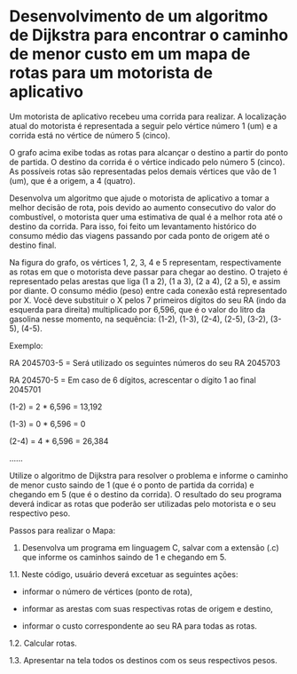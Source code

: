 # Desenvolvimento de um algoritmo de Dijkstra para encontrar o caminho de menor custo em um mapa de rotas para um motorista de aplicativo


Um motorista de aplicativo recebeu uma corrida para realizar. A localização atual do motorista é representada a seguir pelo vértice número 1 (um) e a corrida está no vértice de número 5 (cinco). 

O grafo acima exibe todas as rotas para alcançar o destino a partir do ponto de partida. O destino da corrida é o vértice indicado pelo número 5 (cinco). As possíveis rotas são representadas pelos demais vértices que vão de 1 (um), que é a origem, a 4 (quatro).

Desenvolva um algoritmo que ajude o motorista de aplicativo a tomar a melhor decisão de rota, pois devido ao aumento consecutivo do valor do combustível, o motorista quer uma estimativa de qual é a melhor rota até o destino da corrida. Para isso, foi feito um levantamento histórico do consumo médio das viagens passando por cada ponto de origem até o destino final.

Na figura do grafo, os vértices 1, 2, 3, 4 e 5 representam, respectivamente as rotas em que o motorista deve passar para chegar ao destino. O trajeto é representado pelas arestas que liga (1 a 2), (1 a 3), (2 a 4), (2 a 5), e assim por diante. O consumo médio (peso) entre cada conexão está representado por X. Você deve substituir o X pelos 7 primeiros dígitos do seu RA (indo da esquerda para direita) multiplicado por 6,596, que é o valor do litro da gasolina nesse momento, na sequência: (1-2), (1-3), (2-4), (2-5), (3-2), (3-5), (4-5).



Exemplo:



RA 2045703-5 = Será utilizado os seguintes números do seu RA 2045703

RA 204570-5 = Em caso de 6 dígitos, acrescentar o dígito 1 ao final 2045701



(1-2) = 2 * 6,596 = 13,192

(1-3) = 0 * 6,596 = 0

(2-4) = 4 * 6,596 = 26,384

......

Utilize o algoritmo de Dijkstra para resolver o problema e informe o caminho de menor custo saindo de 1 (que é o ponto de partida da corrida) e chegando em 5 (que é o destino da corrida). O resultado do seu programa deverá indicar as rotas que poderão ser utilizadas pelo motorista e o seu respectivo peso.



Passos para realizar o Mapa:



1. Desenvolva um programa em linguagem C, salvar com a extensão (.c) que informe os caminhos saindo de 1 e chegando em 5.

1.1. Neste código, usuário deverá excetuar as seguintes ações:

- informar o número de vértices (ponto de rota),

- informar as arestas com suas respectivas rotas de origem e destino,

- informar o custo correspondente ao seu RA para todas as rotas.

1.2. Calcular rotas.

1.3. Apresentar na tela todos os destinos com os seus respectivos pesos.  